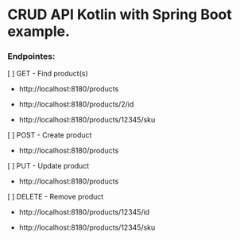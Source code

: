 
# CRUD API Kotlin with Spring Boot example.

### Endpointes:

[ ] GET - Find product(s)

- http://localhost:8180/products

- http://localhost:8180/products/2/id

- http://localhost:8180/products/12345/sku

[ ] POST - Create product

- http://localhost:8180/products

[ ] PUT - Update product

- http://localhost:8180/products

[ ] DELETE - Remove product

- http://localhost:8180/products/12345/id

- http://localhost:8180/products/12345/sku
